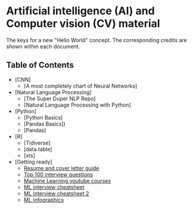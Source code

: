 # Artificial intelligence (AI) and Computer vision (CV) material
The keys for a new "Hello World" concept.
The corresponding credits are shown within each document.

## Table of Contents

- [CNN]
    - [A most completely chart of Neural Networks]
- [Natural Language Processing]
    - [The Super Duper NLP Repo]
    - [Natural Language Processing with Python]
- [Python]
    - [Python Basics]
    - [Pandas Basics])
    - [Pandas]
- [R]
    - [Tidiverse]
    - [data.table]
    - [xts]
- [Getting ready]
    - [Resume and cover letter guide](https://github.com/erikycd/AI_CV_material/blob/main/Getting%20ready/Resume%20and%20cover%20letter%20guide.pdf)
    - [Top 100 interview questions](https://github.com/erikycd/AI_CV_material/blob/main/Getting%20ready/Top%20100%20python%20interview%20questions.pdf)
    - [Machine Learning youtube courses](https://github.com/erikycd/AI_CV_material/blob/main/Getting%20ready/Machine%20Learning%20youtube%20courses.pdf)
    - [ML interview cheatsheet](https://github.com/erikycd/AI_CV_material/blob/main/Getting%20ready/ML%20interview%20cheatsheet.pdf)
    - [ML interview cheatsheet 2](https://github.com/erikycd/AI_CV_material/blob/main/Getting%20ready/ML%20interview%20cheatsheet%202.pdf)
    - [ML infographics](https://github.com/erikycd/AI_CV_material/blob/main/Getting%20ready/ML%20infographics.pdf)

